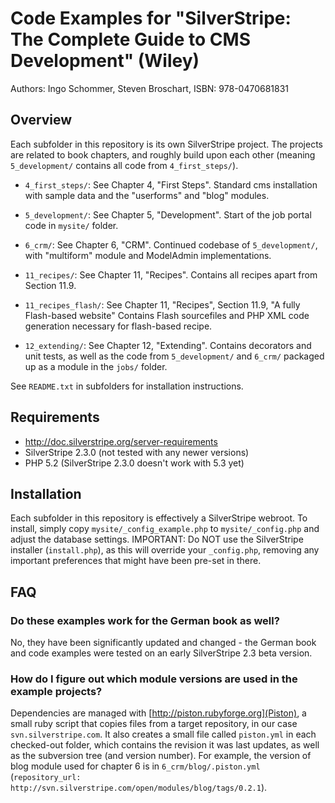 # Code Examples for "SilverStripe: The Complete Guide to CMS Development" (Wiley)

Authors: Ingo Schommer, Steven Broschart, ISBN: 978-0470681831

## Overview

Each subfolder in this repository is its own SilverStripe project. The projects are related to book chapters, and roughly build upon each other (meaning `5_development/` contains all code from `4_first_steps/`).

- `4_first_steps/`: See Chapter 4, "First Steps". 
  Standard cms installation with sample data and the "userforms" and "blog" modules.

- `5_development/`: See Chapter 5, "Development".
  Start of the job portal code in `mysite/` folder.

- `6_crm/`: See Chapter 6, "CRM".
  Continued codebase of `5_development/`, with "multiform" module and ModelAdmin implementations.

- `11_recipes/`: See Chapter 11, "Recipes".
  Contains all recipes apart from Section 11.9.

- `11_recipes_flash/`: See Chapter 11, "Recipes", Section 11.9, "A fully Flash-based website"
  Contains Flash sourcefiles and PHP XML code generation necessary for flash-based recipe.

- `12_extending/`: See Chapter 12, "Extending".
  Contains decorators and unit tests, as well as the code from `5_development/` and
  `6_crm/` packaged up as a module in the `jobs/` folder.

See `README.txt` in subfolders for installation instructions.

## Requirements

 * http://doc.silverstripe.org/server-requirements
 * SilverStripe 2.3.0 (not tested with any newer versions)
 * PHP 5.2 (SilverStripe 2.3.0 doesn't work with 5.3 yet)

## Installation

Each subfolder in this repository is effectively a SilverStripe webroot. To install, simply copy `mysite/_config_example.php` to `mysite/_config.php` and adjust the database settings.
IMPORTANT: Do NOT use the SilverStripe installer (`install.php`), as this will override your `_config.php`, removing any important preferences that might have been pre-set in there.

## FAQ

### Do these examples work for the German book as well?

No, they have been significantly updated and changed - the German book and code examples were tested on an early SilverStripe 2.3 beta version.

### How do I figure out which module versions are used in the example projects?

Dependencies are managed with [http://piston.rubyforge.org](Piston), a small ruby script that copies files from a target repository, in our case `svn.silverstripe.com`. It also creates a small file called `piston.yml` in each checked-out folder, which contains the revision it was last updates, as well as the subversion tree (and version number). For example, the version of blog module used for chapter 6 is in `6_crm/blog/.piston.yml` (`repository_url: http://svn.silverstripe.com/open/modules/blog/tags/0.2.1`).